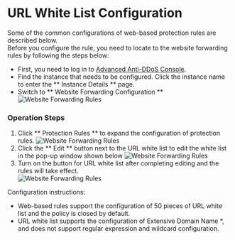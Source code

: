 # URL White List Configuration
Some of the common configurations of web-based protection rules are described below. </BR>
Before you configure the rule, you need to locate to the website forwarding rules by following the steps below:
- First, you need to log in to [Advanced Anti-DDoS Console](https://ip-anti-console.jdcloud.com/instancelist).
- Find the instance that needs to be configured. Click the instance name to enter the ** Instance Details ** page.
- Switch to ** Website Forwarding Configuration **
   ![Website Forwarding Rules](https://github.com/jdcloudcom/cn/blob/edit/image/Advanced%20Anti-DDoS/web-rule%2002.png)



### Operation Steps
1. Click ** Protection Rules ** to expand the configuration of protection rules.
 ![Website Forwarding Rules](https://github.com/jdcloudcom/cn/blob/edit/image/Advanced%20Anti-DDoS/web-rule%2004.png)
2. Click the ** Edit ** button next to the URL white list to edit the white list in the pop-up window shown below
 ![Website Forwarding Rules](https://github.com/jdcloudcom/cn/blob/edit/image/Advanced%20Anti-DDoS/web-rule%2005.png)
3. Turn on the button for URL white list after completing editing and the rules will take effect. </BR>
 ![Website Forwarding Rules](https://github.com/jdcloudcom/cn/blob/edit/image/Advanced%20Anti-DDoS/web-rule%2006.png)
 
 Configuration instructions:
-  Web-based rules support the configuration of 50 pieces of URL white list and the policy is closed by default.
- URL white list supports the configuration of Extensive Domain Name *, and does not support regular expression and wildcard configuration.




